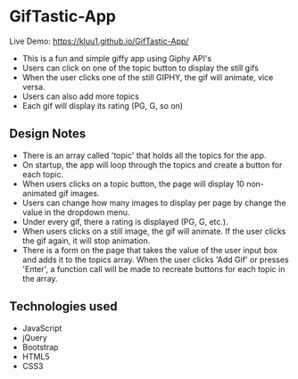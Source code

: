 # GifTastic-App
Live Demo: https://kluu1.github.io/GifTastic-App/
- This is a fun and simple giffy app using Giphy API's
- Users can click on one of the topic button to display the still gifs
- When the user clicks one of the still GIPHY, the gif will animate, vice versa.
- Users can also add more topics
- Each gif will display its rating (PG, G, so on)

## Design Notes
- There is an array called 'topic' that holds all the topics for the app.
- On startup, the app will loop through the topics and create a button for each topic.
- When users clicks on a topic button, the page will display 10 non-animated gif images. 
- Users can change how many images to display per page by change the value in the dropdown menu.
- Under every gif, there a rating is displayed (PG, G, etc.).
- When users clicks on a still image, the gif will animate. If the user clicks the gif again, it will stop animation.
- There is a form on the page that takes the value of the user input box and adds it to the topics array. When the user clicks 'Add Gif' or presses 'Enter', a function call will be made to recreate buttons for each topic in the array.

## Technologies used
- JavaScript
- jQuery
- Bootstrap
- HTML5
- CSS3
